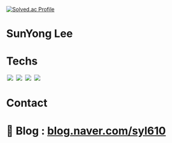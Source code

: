 

[![Solved.ac Profile](http://mazassumnida.wtf/api/v2/generate_badge?boj=ckdlscjs2)](https://solved.ac/ckdlscjs2/)
<!--방문자 수, 깃허브 팔로워 수-->
# SunYong Lee
# Techs 
<img src = "https://img.shields.io/badge/-C-black?style=flat&logo=c%2B%2B" style="height : auto; margin-left : 2px; margin-right : 2px;"/> <img src = "https://img.shields.io/badge/-C++-black?style=flat&logo=c%2B%2B" style="height : auto; margin-left : 2px; margin-right : 2px;"/> <img src="https://img.shields.io/badge/unreal%20engine%20-%23313131.svg?&style=flat&logo=unreal%20engine&logoColor=white" style="height : auto; margin-left : 2px; margin-right : 2px;"/> <img src="https://img.shields.io/badge/direct%20x%20-%23313131.svg?&style=flat&logo=Microsoft&logoColor=white" style="height : auto; margin-left : 2px; margin-right : 2px;"/> 
# Contact 

#  📂 Blog : <a href="https://https://blog.naver.com/syl610/"> [blog.naver.com/syl610](https://blog.naver.com/syl610) </a>
